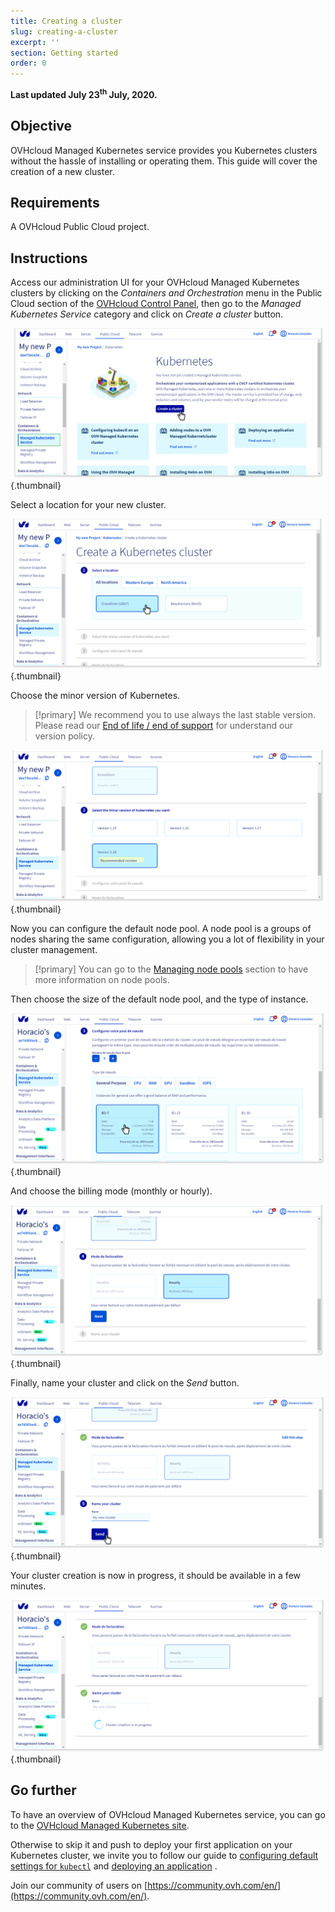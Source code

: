 ```yaml
---
title: Creating a cluster
slug: creating-a-cluster
excerpt: ''
section: Getting started
order: 0
---
```


<style>
 pre {
     font-size: 14px;
 }
 pre.console {
   background-color: #300A24; 
   color: #ccc;
   font-family: monospace;
   padding: 5px;
   margin-bottom: 5px;
 }
 pre.console code {
   border: solid 0px transparent;
   font-family: monospace !important;
   font-size: 0.75em;
   color: #ccc;
 }
 .small {
     font-size: 0.75em;
 }
</style>

**Last updated July 23<sup>th</sup> July, 2020.**

## Objective

OVHcloud Managed Kubernetes service provides you Kubernetes clusters without the hassle of installing or operating them. This guide will cover the creation of a new cluster.

## Requirements

A OVHcloud Public Cloud project.

## Instructions

Access our administration UI for your OVHcloud Managed Kubernetes clusters by clicking on the *Containers and Orchestration* menu in the Public Cloud section of the [OVHcloud Control Panel](https://ca.ovh.com/auth/?action=gotomanager), then go to the *Managed Kubernetes Service* category and click on *Create a cluster* button.

![Create a cluster](images/creating-a-cluster-01.png){.thumbnail}

Select a location for your new cluster.

![Select a location](images/creating-a-cluster-02.png){.thumbnail}

Choose the minor version of Kubernetes. 

> [!primary]
> We recommend you to use always the last stable version. 
> Please read our [End of life / end of support](../eos-eol-policies/) for understand our version policy.

![Choose the minor version of Kubernetes](images/creating-a-cluster-03.png){.thumbnail}

Now you can configure the default node pool. A node pool is a groups of nodes sharing the same configuration, allowing you a lot of flexibility in your cluster management. 

> [!primary]
> You can go to the [Managing node pools](../managing-nodes/) section to have more information on node pools.

Then choose the size of the default node pool, and the type of instance.

![Choose the size of the default node pool, and the type of instance](images/creating-a-cluster-04.png){.thumbnail}

And choose the billing mode (monthly or hourly).

![Choose the billing mode](images/creating-a-cluster-05.png){.thumbnail}

Finally, name your cluster and click on the *Send* button.

![Name your cluster](images/creating-a-cluster-06.png){.thumbnail}

Your cluster creation is now in progress, it should be available in a few minutes.

![Name your cluster](images/creating-a-cluster-07.png){.thumbnail}

## Go further

To have an overview of OVHcloud Managed Kubernetes service, you can go to the [OVHcloud Managed Kubernetes site](https://www.ovh.com/public-cloud/kubernetes/).

Otherwise to skip it and push to deploy your first application on your Kubernetes cluster, we invite you to follow our guide to [configuring default settings for `kubectl`](../configuring_default_settings_for_kubectl/) and [deploying an application](../deploying_an_application/deploying_an_application/) .

Join our community of users on [https://community.ovh.com/en/](https://community.ovh.com/en/).